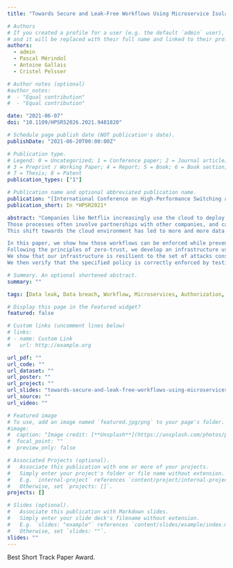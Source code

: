 ```yaml
---
title: "Towards Secure and Leak-Free Workflows Using Microservice Isolation"

# Authors
# If you created a profile for a user (e.g. the default `admin` user), write the username (folder name) here
# and it will be replaced with their full name and linked to their profile.
authors:
  - admin
  - Pascal Mérindol
  - Antoine Gallais
  - Cristel Pelsser

# Author notes (optional)
#author_notes:
#  - "Equal contribution"
#  - "Equal contribution"

date: "2021-06-07"
doi: "10.1109/HPSR52026.2021.9481820"

# Schedule page publish date (NOT publication's date).
publishDate: "2021-06-20T00:00:00Z"

# Publication type.
# Legend: 0 = Uncategorized; 1 = Conference paper; 2 = Journal article;
# 3 = Preprint / Working Paper; 4 = Report; 5 = Book; 6 = Book section;
# 7 = Thesis; 8 = Patent
publication_types: ["1"]

# Publication name and optional abbreviated publication name.
publication: "[International Conference on High-Performance Switching and Routing](https://hpsr2021.ieee-hpsr.org/) (HPSR 2021), Paris"
publication_short: In *HPSR2021*

abstract: "Companies like Netflix increasingly use the cloud to deploy their business processes.
Those processes often involve partnerships with other companies, and can be modeled as workflows.
This shift towards the cloud environment has led to more and more data leaks and breaches, resulting in huge losses of money for businesses like the movie industry, as well as a loss of user privacy for businesses dealing with user data like the pharmaceutical industry.

In this paper, we show how those workflows can be enforced while preventing data exposure.
Following the principles of zero-trust, we develop an infrastructure using the isolation provided by a microservice architecture, to enforce owner policy.
We show that our infrastructure is resilient to the set of attacks considered in our security model. We implement a simple, yet realistic, workflow with our infrastructure in a publicly available proof of concept.
We then verify that the specified policy is correctly enforced by testing the deployment for policy violations, and estimate the overhead cost of authorization."

# Summary. An optional shortened abstract.
summary: ""

tags: [Data leak, Data breach, Workflow, Microservices, Authorization, Security]

# Display this page in the Featured widget?
featured: false

# Custom links (uncomment lines below)
# links:
# - name: Custom Link
#   url: http://example.org

url_pdf: ""
url_code: ""
url_dataset: ""
url_poster: ""
url_project: ""
url_slides: "towards-secure-and-leak-free-workflows-using-microservices-slides.pdf"
url_source: ""
url_video: ""

# Featured image
# To use, add an image named `featured.jpg/png` to your page's folder.
#image:
#  caption: "Image credit: [**Unsplash**](https://unsplash.com/photos/pLCdAaMFLTE)"
#  focal_point: ""
#  preview_only: false

# Associated Projects (optional).
#   Associate this publication with one or more of your projects.
#   Simply enter your project's folder or file name without extension.
#   E.g. `internal-project` references `content/project/internal-project/index.md`.
#   Otherwise, set `projects: []`.
projects: []

# Slides (optional).
#   Associate this publication with Markdown slides.
#   Simply enter your slide deck's filename without extension.
#   E.g. `slides: "example"` references `content/slides/example/index.md`.
#   Otherwise, set `slides: ""`.
slides: ""
---
```


Best Short Track Paper Award.
